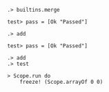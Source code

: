 ```ucm
.> builtins.merge
```

```unison
test> pass = [Ok "Passed"]
```

```ucm
.> add
```

```unison
test> pass = [Ok "Passed"]
```

```ucm
.> add
.> test
```

```unison
> Scope.run do
    freeze! (Scope.arrayOf 0 0)

```
